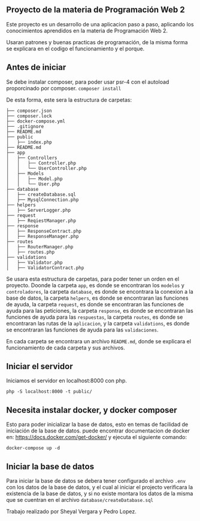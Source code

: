 ## Proyecto de la materia de Programación Web 2
Este proyecto es un desarrollo de una aplicacion paso a paso, aplicando los conocimientos aprendidos en la materia de Programación Web 2. 

Usaran patrones y buenas practicas de programación, de la misma forma se explicara en el codigo el funcionamiento y el porque. 


## Antes de iniciar
Se debe instalar composer, para poder usar psr-4 con el autoload proporcinado por composer.
`composer install `

De esta forma, este sera la estructura de carpetas:

```
├── composer.json
├── composer.lock
├── docker-compose.yml
├── .gitignore
├── README.md
├── public
│   ├── index.php
├── README.md
├── app
│   ├── Controllers
│   │   ├── Controller.php
│   │   └── UserController.php
│   ├── Models
│   │   ├── Model.php
│   │   └── User.php
├── database
│   ├── createDatabase.sql
│   ├── MysqlConnection.php
├── helpers
│   ├── ServerLogger.php
├── request
│   ├── ReqiestManager.php
├── response
│   ├── ResponseContract.php
│   ├── ResponseManager.php
├── routes
│   ├── RouterManager.php
│   ├── routes.php
├── validations
│   ├── Validator.php
│   ├── ValidatorContract.php
```
Se usara esta estructura de carpetas, para poder tener un orden en el proyecto.
Doonde la carpeta `app`, es donde se encontraran los `modelos` y `controladores`, la carpeta `database`, es donde se encontrara la conexion a la base de datos, la carpeta `helpers`, es donde se encontraran las funciones de ayuda, la carpeta `request`, es donde se encontraran las funciones de ayuda para las peticiones, la carpeta `response`, es donde se encontraran las funciones de ayuda para las `respuestas`, la carpeta `routes`, es donde se encontraran las rutas de la `aplicacion`, y la carpeta `validations`, es donde se encontraran las funciones de ayuda para las `validaciones`.

En cada carpeta se encontrara un archivo `README.md`, donde se explicara el funcionamiento de cada carpeta y sus archivos.

## Iniciar el servidor
Iniciamos el servidor en localhost:8000 con php.
```
php -S localhost:8000 -t public/ 
```

## Necesita instalar docker, y docker composer 
Esto para poder inicializar la base de datos, esto en temas de facilidad de iniciación de la base de datos. 
puede encontrar documentacion de docker en: https://docs.docker.com/get-docker/
y ejecuta el siguiente comando:
``` 
docker-compose up -d 
```

## Iniciar la base de datos
Para iniciar la base de datos se debera tener configurado el archivo `.env` con los datos de la base de datos, y el cual al iniciar el projecto verificara la existencia de la base de datos, y si no existe montara los datos de la misma que se cuentran en el archivo
`database/createDatabase.sql`


Trabajo realizado por Sheyal Vergara y Pedro Lopez. 